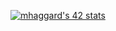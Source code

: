 [![mhaggard's 42 stats](https://badge42.vercel.app/api/v2/cl2dh09hb006309l0l1krm7yi/stats?cursusId=21&coalitionId=103)](https://github.com/JaeSeoKim/badge42)


<!--
**prodozik/prodozik** is a ✨ _special_ ✨ repository because its `README.md` (this file) appears on your GitHub profile.

Here are some ideas to get you started:

- 🔭 I’m currently working on ...
- 🌱 I’m currently learning ...
- 👯 I’m looking to collaborate on ...
- 🤔 I’m looking for help with ...
- 💬 Ask me about ...
- 📫 How to reach me: ...
- 😄 Pronouns: ...
- ⚡ Fun fact: ...
-->
